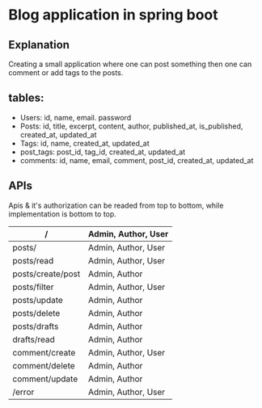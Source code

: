 # Blog application in spring boot

## Explanation
Creating a small application where one can post something 
then one can comment or add tags to the posts.

## tables: 
- Users: id, name, email. password
- Posts: id, title, excerpt, content, author, published_at, is_published, created_at, updated_at
- Tags: id, name, created_at, updated_at
- post_tags: post_id, tag_id, created_at, updated_at
- comments: id, name, email, comment, post_id, created_at, updated_at

## APIs
Apis & it's authorization can be readed from top to bottom, while implementation
is bottom to top.

| /                 | Admin, Author, User |
|-------------------|---------------------|
| posts/            | Admin, Author, User |
| posts/read        | Admin, Author, User |
| posts/create/post | Admin, Author       |
| posts/filter      | Admin, Author, User |
| posts/update      | Admin, Author       |
| posts/delete      | Admin, Author       |
 | posts/drafts      | Admin, Author       |
| drafts/read       | Admin, Author       |
| comment/create    | Admin, Author, User |
 | comment/delete    | Admin, Author       |
| comment/update    | Admin, Author       |
| /error            | Admin, Author, User |


